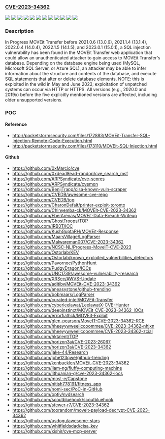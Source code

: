 ### [CVE-2023-34362](https://cve.mitre.org/cgi-bin/cvename.cgi?name=CVE-2023-34362)
![](https://img.shields.io/static/v1?label=Product&message=n%2Fa&color=blue)
![](https://img.shields.io/static/v1?label=Version&message=0%20&color=brightgreen)
![](https://img.shields.io/static/v1?label=Version&message=14.0.5.45%20&color=brightgreen)
![](https://img.shields.io/static/v1?label=Version&message=14.1.0.0%20&color=brightgreen)
![](https://img.shields.io/static/v1?label=Version&message=2020.1%20&color=brightgreen)
![](https://img.shields.io/static/v1?label=Version&message=2021.0%20&color=brightgreen)
![](https://img.shields.io/static/v1?label=Version&message=2021.1.0%20&color=brightgreen)
![](https://img.shields.io/static/v1?label=Version&message=2022.0.0%20&color=brightgreen)
![](https://img.shields.io/static/v1?label=Version&message=2022.1.0%20&color=brightgreen)
![](https://img.shields.io/static/v1?label=Version&message=2023.0.0%20&color=brightgreen)
![](https://img.shields.io/static/v1?label=Version&message=n%2Fa%20&color=brightgreen)
![](https://img.shields.io/static/v1?label=Vulnerability&message=n%2Fa&color=brightgreen)

### Description

In Progress MOVEit Transfer before 2021.0.6 (13.0.6), 2021.1.4 (13.1.4), 2022.0.4 (14.0.4), 2022.1.5 (14.1.5), and 2023.0.1 (15.0.1), a SQL injection vulnerability has been found in the MOVEit Transfer web application that could allow an unauthenticated attacker to gain access to MOVEit Transfer's database. Depending on the database engine being used (MySQL, Microsoft SQL Server, or Azure SQL), an attacker may be able to infer information about the structure and contents of the database, and execute SQL statements that alter or delete database elements. NOTE: this is exploited in the wild in May and June 2023; exploitation of unpatched systems can occur via HTTP or HTTPS. All versions (e.g., 2020.0 and 2019x) before the five explicitly mentioned versions are affected, including older unsupported versions.

### POC

#### Reference
- http://packetstormsecurity.com/files/172883/MOVEit-Transfer-SQL-Injection-Remote-Code-Execution.html
- http://packetstormsecurity.com/files/173110/MOVEit-SQL-Injection.html

#### Github
- https://github.com/0xMarcio/cve
- https://github.com/0xdead8ead-randori/cve_search_msf
- https://github.com/ARPSyndicate/cve-scores
- https://github.com/ARPSyndicate/cvemon
- https://github.com/BenjiTrapp/cisa-known-vuln-scraper
- https://github.com/CVEDB/awesome-cve-repo
- https://github.com/CVEDB/top
- https://github.com/CharonDefalt/printer-exploit-toronto
- https://github.com/Chinyemba-ck/MOVEit-CVE-2023-34362
- https://github.com/EberArenas/MOVEit-Data-Breach-Writeup
- https://github.com/GhostTroops/TOP
- https://github.com/IRB0T/IOC
- https://github.com/KushGuptaRH/MOVEit-Response
- https://github.com/MaarsVillage/LogParser
- https://github.com/Malwareman007/CVE-2023-34362
- https://github.com/NCSC-NL/Progress-MoveIT-CVE-2023
- https://github.com/Ostorlab/KEV
- https://github.com/Ostorlab/known_exploited_vulnerbilities_detectors
- https://github.com/Pavornoc/PythonHunt
- https://github.com/PudgyDragon/IOCs
- https://github.com/UNC1739/awesome-vulnerability-research
- https://github.com/XRSec/AWVS-Update
- https://github.com/aditibv/MOVEit-CVE-2023-34362
- https://github.com/aneasystone/github-trending
- https://github.com/bobmaars/LogParser
- https://github.com/curated-intel/MOVEit-Transfer
- https://github.com/cyberleelawat/LeelawatX-CVE-Hunter
- https://github.com/deepinstinct/MOVEit_CVE-2023-34362_IOCs
- https://github.com/errorfiathck/MOVEit-Exploit
- https://github.com/glen-pearson/MoveIT-CVE-2023-34362-RCE
- https://github.com/hheeyywweellccoommee/CVE-2023-34362-nhjxn
- https://github.com/hheeyywweellccoommee/CVE-2023-34362-zcial
- https://github.com/hktalent/TOP
- https://github.com/horizon3ai/CVE-2023-26067
- https://github.com/horizon3ai/CVE-2023-34362
- https://github.com/jake-44/Research
- https://github.com/johe123qwe/github-trending
- https://github.com/kenbuckler/MOVEit-CVE-2023-34362
- https://github.com/liam-ng/fluffy-computing-machine
- https://github.com/lithuanian-g/cve-2023-34362-iocs
- https://github.com/most-e/Capstone
- https://github.com/nitish778191/fitness_app
- https://github.com/nomi-sec/PoC-in-GitHub
- https://github.com/optiv/nvdsearch
- https://github.com/scoutbluehook/scoutbluehook
- https://github.com/sfewer-r7/CVE-2023-34362
- https://github.com/toorandom/moveit-payload-decrypt-CVE-2023-34362
- https://github.com/usdogu/awesome-stars
- https://github.com/whitfieldsdad/cisa_kev
- https://github.com/xishir/cve-mcp-server

